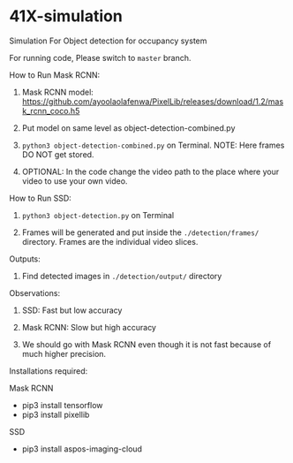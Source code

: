 # 41X-simulation
Simulation For Object detection for occupancy system

For running code, Please switch to `master` branch.

How to Run Mask RCNN:

1. Mask RCNN model: https://github.com/ayoolaolafenwa/PixelLib/releases/download/1.2/mask_rcnn_coco.h5

2. Put model on same level as object-detection-combined.py

3. `python3 object-detection-combined.py` on Terminal. NOTE: Here frames DO NOT get stored.

4. OPTIONAL: In the code change the video path to the place where your video to use your own video.

How to Run SSD:

1. `python3 object-detection.py` on Terminal

2. Frames will be generated and put inside the `./detection/frames/` directory. Frames are the individual video slices.

Outputs:

1. Find detected images in `./detection/output/` directory

Observations:

1. SSD: Fast but low accuracy

2. Mask RCNN: Slow but high accuracy

3. We should go with Mask RCNN even though it is not fast because of much higher precision.

Installations required:

Mask RCNN
- pip3 install tensorflow
- pip3 install pixellib

SSD
- pip3 install aspos-imaging-cloud


